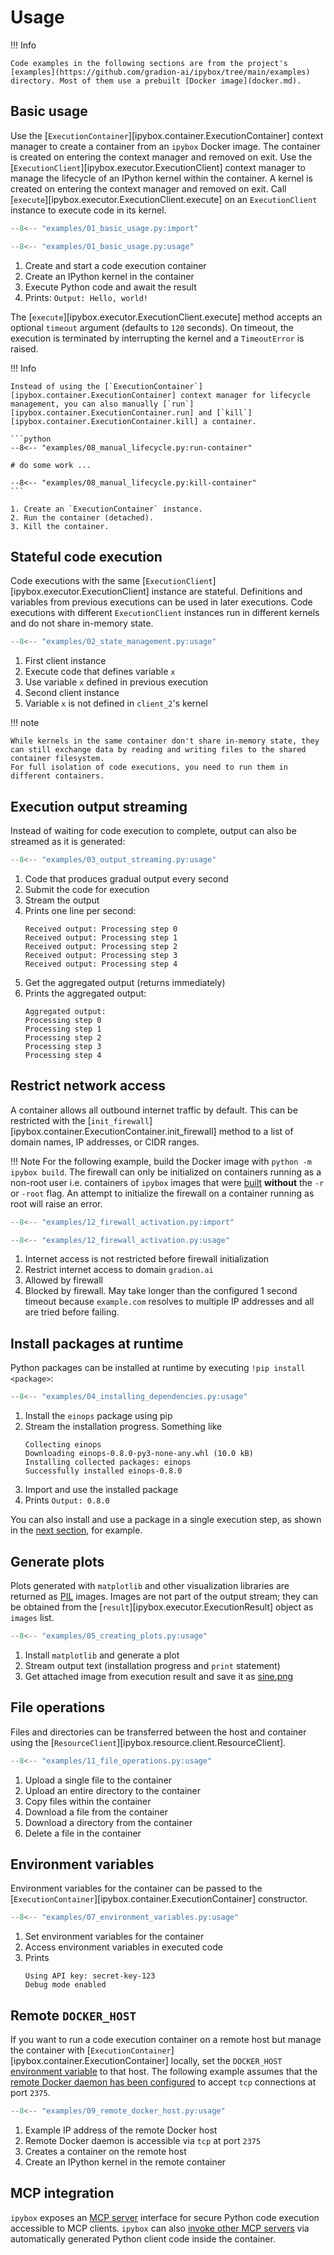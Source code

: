 # Usage

!!! Info

    Code examples in the following sections are from the project's [examples](https://github.com/gradion-ai/ipybox/tree/main/examples) directory. Most of them use a prebuilt [Docker image](docker.md).

## Basic usage

Use the [`ExecutionContainer`][ipybox.container.ExecutionContainer] context manager to create a container from an `ipybox` Docker image. The container is created on entering the context manager and removed on exit.
Use the [`ExecutionClient`][ipybox.executor.ExecutionClient] context manager to manage the lifecycle of an IPython kernel within the container. A kernel is created on entering the context manager and removed on exit.
Call [`execute`][ipybox.executor.ExecutionClient.execute] on an `ExecutionClient` instance to execute code in its kernel.

```python
--8<-- "examples/01_basic_usage.py:import"

--8<-- "examples/01_basic_usage.py:usage"
```

1. Create and start a code execution container
2. Create an IPython kernel in the container
3. Execute Python code and await the result
4. Prints: `Output: Hello, world!`

The [`execute`][ipybox.executor.ExecutionClient.execute] method accepts an optional `timeout` argument (defaults to `120` seconds). On timeout, the execution is terminated by interrupting the kernel and a `TimeoutError` is raised.

!!! Info

    Instead of using the [`ExecutionContainer`][ipybox.container.ExecutionContainer] context manager for lifecycle management, you can also manually [`run`][ipybox.container.ExecutionContainer.run] and [`kill`][ipybox.container.ExecutionContainer.kill] a container.

    ```python
    --8<-- "examples/08_manual_lifecycle.py:run-container"

    # do some work ...

    --8<-- "examples/08_manual_lifecycle.py:kill-container"
    ```

    1. Create an `ExecutionContainer` instance.
    2. Run the container (detached).
    3. Kill the container.


## Stateful code execution

Code executions with the same [`ExecutionClient`][ipybox.executor.ExecutionClient] instance are stateful. Definitions and variables from previous executions can be used in later executions. Code executions with different `ExecutionClient` instances run in different kernels and do not share in-memory state.

```python
--8<-- "examples/02_state_management.py:usage"
```

1. First client instance
2. Execute code that defines variable `x`
3. Use variable `x` defined in previous execution
4. Second client instance
5. Variable `x` is not defined in `client_2`'s kernel

!!! note

    While kernels in the same container don't share in-memory state, they can still exchange data by reading and writing files to the shared container filesystem.
    For full isolation of code executions, you need to run them in different containers.

## Execution output streaming

Instead of waiting for code execution to complete, output can also be streamed as it is generated:

```python
--8<-- "examples/03_output_streaming.py:usage"
```

1. Code that produces gradual output every second
2. Submit the code for execution
3. Stream the output
4. Prints one line per second:
    ```
    Received output: Processing step 0
    Received output: Processing step 1
    Received output: Processing step 2
    Received output: Processing step 3
    Received output: Processing step 4
    ```
5. Get the aggregated output (returns immediately)
6. Prints the aggregated output:
    ```
    Aggregated output:
    Processing step 0
    Processing step 1
    Processing step 2
    Processing step 3
    Processing step 4
    ```

## Restrict network access

A container allows all outbound internet traffic by default. This can be restricted with the [`init_firewall`][ipybox.container.ExecutionContainer.init_firewall] method to a list of domain names, IP addresses, or CIDR ranges.

!!! Note
    For the following example, build the Docker image with `python -m ipybox build`. The firewall can only be initialized on containers running as a non-root user i.e. containers of `ipybox` images that were [built](docker.md#custom-image) **without** the `-r` or `-root` flag. An attempt to initialize the firewall on a container running as root will raise an error.

```python
--8<-- "examples/12_firewall_activation.py:import"

--8<-- "examples/12_firewall_activation.py:usage"
```

1. Internet access is not restricted before firewall initialization
2. Restrict internet access to domain `gradion.ai`
3. Allowed by firewall
4. Blocked by firewall. May take longer than the configured 1 second timeout because `example.com` resolves to multiple IP addresses and all are tried before failing.


## Install packages at runtime

Python packages can be installed at runtime by executing `!pip install <package>`:

```python
--8<-- "examples/04_installing_dependencies.py:usage"
```

1. Install the `einops` package using pip
2. Stream the installation progress. Something like
    ```
    Collecting einops
    Downloading einops-0.8.0-py3-none-any.whl (10.0 kB)
    Installing collected packages: einops
    Successfully installed einops-0.8.0
    ```
3. Import and use the installed package
4. Prints `Output: 0.8.0`

You can also install and use a package in a single execution step, as shown in the [next section](#generate-plots), for example.

## Generate plots

Plots generated with `matplotlib` and other visualization libraries are returned as [PIL](https://pillow.readthedocs.io) images. Images are not part of the output stream; they can be obtained from the [`result`][ipybox.executor.ExecutionResult] object as `images` list.

```python
--8<-- "examples/05_creating_plots.py:usage"
```

1. Install `matplotlib` and generate a plot
2. Stream output text (installation progress and `print` statement)
3. Get attached image from execution result and save it as [sine.png](img/sine.png)

## File operations

Files and directories can be transferred between the host and container using the [`ResourceClient`][ipybox.resource.client.ResourceClient].

```python
--8<-- "examples/11_file_operations.py:usage"
```

1. Upload a single file to the container
2. Upload an entire directory to the container
3. Copy files within the container
4. Download a file from the container
5. Download a directory from the container
6. Delete a file in the container

## Environment variables

Environment variables for the container can be passed to the [`ExecutionContainer`][ipybox.container.ExecutionContainer] constructor.

```python
--8<-- "examples/07_environment_variables.py:usage"
```

1. Set environment variables for the container
2. Access environment variables in executed code
3. Prints
    ```
    Using API key: secret-key-123
    Debug mode enabled
    ```


## Remote `DOCKER_HOST`

If you want to run a code execution container on a remote host but manage the container with [`ExecutionContainer`][ipybox.container.ExecutionContainer] locally, set the `DOCKER_HOST` [environment variable](https://docs.docker.com/reference/cli/docker/#environment-variables) to that host. The following example assumes that the [remote Docker daemon has been configured](https://docs.docker.com/engine/daemon/remote-access/) to accept `tcp` connections at port `2375`.

```python
--8<-- "examples/09_remote_docker_host.py:usage"
```

1. Example IP address of the remote Docker host
2. Remote Docker daemon is accessible via `tcp` at port `2375`
3. Creates a container on the remote host
4. Create an IPython kernel in the remote container

## MCP integration

`ipybox` exposes an [MCP server](mcp-server.md) interface for secure Python code execution accessible to MCP clients. `ipybox` can also [invoke other MCP servers](mcp-client.md) via automatically generated Python client code inside the container.
